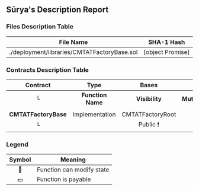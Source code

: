 ## Sūrya's Description Report

### Files Description Table


|  File Name  |  SHA-1 Hash  |
|-------------|--------------|
| ./deployment/libraries/CMTATFactoryBase.sol | [object Promise] |


### Contracts Description Table


|  Contract  |         Type        |       Bases      |                  |                 |
|:----------:|:-------------------:|:----------------:|:----------------:|:---------------:|
|     └      |  **Function Name**  |  **Visibility**  |  **Mutability**  |  **Modifiers**  |
||||||
| **CMTATFactoryBase** | Implementation | CMTATFactoryRoot |||
| └ | <Constructor> | Public ❗️ | 🛑  | CMTATFactoryRoot |


### Legend

|  Symbol  |  Meaning  |
|:--------:|-----------|
|    🛑    | Function can modify state |
|    💵    | Function is payable |
